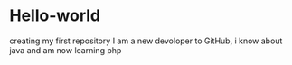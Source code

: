 # Hello-world
creating my first repository
I am a new devoloper to GitHub, i know about java and 
am now learning php
